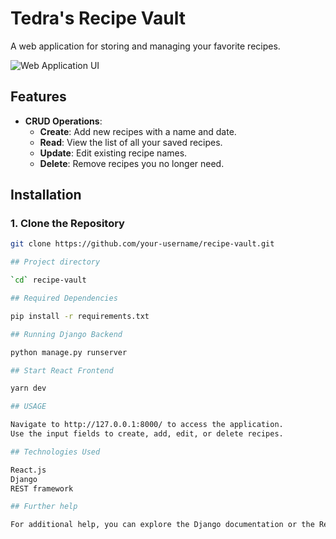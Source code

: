 # Tedra's Recipe Vault

A web application for storing and managing your favorite recipes.

![Web Application UI](/src/assets/tedra-recipe-vault.png)

## Features

- **CRUD Operations**: 
    - **Create**: Add new recipes with a name and date.
    - **Read**: View the list of all your saved recipes.
    - **Update**: Edit existing recipe names.
    - **Delete**: Remove recipes you no longer need.

## Installation

### 1. Clone the Repository

```bash
git clone https://github.com/your-username/recipe-vault.git

## Project directory

`cd` recipe-vault

## Required Dependencies

pip install -r requirements.txt

## Running Django Backend

python manage.py runserver

## Start React Frontend

yarn dev

## USAGE

Navigate to http://127.0.0.1:8000/ to access the application.
Use the input fields to create, add, edit, or delete recipes.

## Technologies Used

React.js
Django
REST framework

## Further help

For additional help, you can explore the Django documentation or the React documentation.